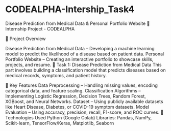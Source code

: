 # CODEALPHA-Intership_Task4

Disease Prediction from Medical Data & Personal Portfolio Website
📌 Internship Project - CODEALPHA

📌 Project Overview

Disease Prediction from Medical Data – Developing a machine learning model to predict the likelihood of a disease based on patient data.
Personal Portfolio Website – Creating an interactive portfolio to showcase skills, projects, and resume.
📌 Task 1: Disease Prediction from Medical Data
This part involves building a classification model that predicts diseases based on medical records, symptoms, and patient history.

📌 Key Features
Data Preprocessing – Handling missing values, encoding categorical data, and feature scaling.
Classification Algorithms – Implementing Logistic Regression, Decision Trees, Random Forest, XGBoost, and Neural Networks.
Dataset – Using publicly available datasets like Heart Disease, Diabetes, or COVID-19 symptom datasets.
Model Evaluation – Using accuracy, precision, recall, F1-score, and ROC curves.
📌 Technologies Used
Python (Google Colab)
Libraries: Pandas, NumPy, Scikit-learn, TensorFlow/Keras, Matplotlib, Seaborn



